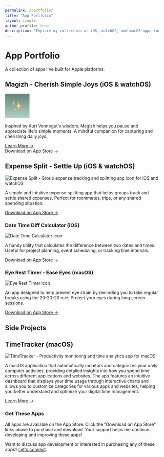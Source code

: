 ```yaml
---
permalink: /portfolio/
title: "App Portfolio"
layout: single
author_profile: true
description: "Explore my collection of iOS, watchOS, and macOS apps including Magizh, Expense Split, Date Time Diff Calculator, and Eye Rest Timer. Download directly from the App Store."
---
```


# App Portfolio

A collection of apps I've built for Apple platforms.

<div class="app-entry">
  <h2>Magizh - Cherish Simple Joys (iOS & watchOS) </h2>
  <div class="container">
    <div class="image">
      <img src="/assets/images/app-icons/magizh-icon.png" alt="Magizh - Mindfulness and joy tracking app icon for iOS and watchOS" title="Magizh - Mindfulness App">
    </div>
    <div class="text">
      <p>Inspired by Kurt Vonnegut's wisdom, Magizh helps you pause and appreciate life's simple moments. A mindful companion for capturing and cherishing daily joys.</p>
      <a href="/magizh" class="learn-more-link">Learn More →</a>
      <br/>
      <a href="https://apps.apple.com/us/app/cherish-joy-moments-magizh/id6741411057" class="app-store-link">Download on App Store →</a>
    </div>
  </div>
</div>

<div class="app-entry">
  <h2>Expense Split - Settle Up (iOS & watchOS)</h2>
  <div class="container">
    <div class="image">
      <img src="/assets/images/app-icons/expense-split-icon.png" alt="Expense Split - Group expense tracking and splitting app icon for iOS and watchOS" title="Expense Split App">
    </div>
    <div class="text">
      <p>A simple and intuitive expense splitting app that helps groups track and settle shared expenses. Perfect for roommates, trips, or any shared spending situation.</p>
      <a href="https://apps.apple.com/us/app/expense-split-settle-up/id1041478586" class="app-store-link">Download on App Store →</a>
    </div>
  </div>
</div>

<div class="app-entry">
  <h3>Date Time Diff Calculator (iOS)</h3>
  <div class="container">
    <div class="image">
      <img src="/assets/images/app-icons/date-time-calc-icon.png" alt="Date Time Calculator Icon">
    </div>
    <div class="text">
      <p>A handy utility that calculates the difference between two dates and times. Useful for project planning, event scheduling, or tracking time intervals.</p>
      <a href="https://apps.apple.com/us/app/date-time-diff-calculator/id6469073541" class="app-store-link">Download on App Store →</a>
    </div>
  </div>
</div>

<div class="app-entry">
  <h3>Eye Rest Timer - Ease Eyes (macOS)</h3>
  <div class="container">
    <div class="image">
      <img src="/assets/images/app-icons/eye-rest-icon.png" alt="Eye Rest Timer Icon">
    </div>
    <div class="text">
      <p>An app designed to help prevent eye strain by reminding you to take regular breaks using the 20-20-20 rule. Protect your eyes during long screen sessions.</p>
      <a href="https://apps.apple.com/us/app/eye-rest-timer-ease-eyes/id6475638039" class="app-store-link">Download on App Store →</a>
    </div>
  </div>
</div>

## Side Projects

<div class="app-entry">
  <h2>TimeTracker (macOS)</h2>
  <div class="container">
    <div class="image">
      <img src="/assets/images/app-icons/time-tracker-icon.png" alt="TimeTracker - Productivity monitoring and time analytics app for macOS" title="TimeTracker App">
    </div>
    <div class="text">
      <p>A macOS application that automatically monitors and categorizes your daily computer activities, providing detailed insights into how you spend time across different applications and websites. The app features an intuitive dashboard that displays your time usage through interactive charts and allows you to customize categories for various apps and websites, helping you better understand and optimize your digital time management.</p>
      <a href="/timetracker/" class="app-store-link">Learn More →</a>
    </div>
  </div>
</div>

<div id="get-these-apps">
  <h3>Get These Apps</h3>
  <p>All apps are available on the App Store. Click the "Download on App Store" links above to purchase and download. Your support helps me continue developing and improving these apps!</p>
  <p>Want to discuss app development or interested in purchasing any of these apps?  <a href="/about/">Let's connect</a>.</p>
</div>

<!-- Schema.org markup for software applications -->
<script type="application/ld+json">
{
  "@context": "https://schema.org",
  "@type": "ItemList",
  "itemListElement": [
    {
      "@type": "ListItem",
      "position": 1,
      "item": {
        "@type": "SoftwareApplication",
        "name": "Magizh - Cherish Simple Joys",
        "operatingSystem": "iOS, watchOS",
        "applicationCategory": "LifestyleApplication",
        "offers": {
          "@type": "Offer",
          "url": "https://apps.apple.com/us/app/cherish-joy-moments-magizh/id6741411057"
        },
        "description": "Mindfulness app for capturing and cherishing daily joys"
      }
    },
    {
      "@type": "ListItem",
      "position": 2,
      "item": {
        "@type": "SoftwareApplication",
        "name": "Expense Split - Settle Up",
        "operatingSystem": "iOS, watchOS",
        "applicationCategory": "FinanceApplication",
        "offers": {
          "@type": "Offer",
          "url": "https://apps.apple.com/us/app/expense-split-settle-up/id1041478586"
        },
        "description": "Expense splitting app for tracking and settling shared expenses"
      }
    }
  ]
}
</script>
